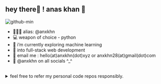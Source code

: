## hey there👋 ! **anas khan** 🚀

![github-min](https://github.com/anxkhn/anxkhn/assets/83116240/a209a008-56e9-4acb-8e60-f86b901a5dcf)

- 👨🏻‍💻 alias: @anxkhn
- 💻 weapon of choice - python
- 🌱 i’m currently exploring machine learning
- 🔎 into full-stack web development 
- 📧 email me : hello(at)anxkhn(dot)xyz or anxkhn28(at)gmail(dot)com
- 🎉 @anxkhn on all socials ^_^

<br>

<details>
<summary> feel free to refer my personal code repos responsibly. </summary>
  
#### note: all the repos are under general public license v3.0.  
all code must be disclosed under a gpl 3.0 compatible license.   
read more about the general public license v3.0 [here](https://tldrlegal.com/license/gnu-general-public-license-v3-(gpl-3)).
</details>
